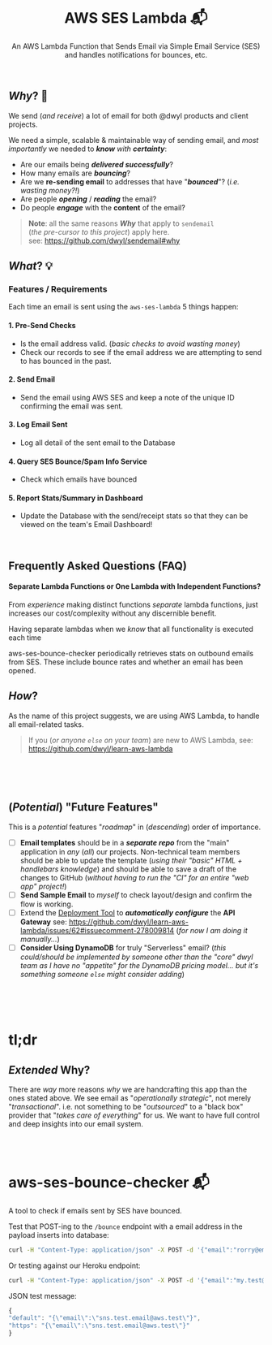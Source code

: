 <div align="center">

# AWS SES Lambda 📬

An AWS Lambda Function that Sends Email
via Simple Email Service (SES)
and handles notifications for bounces, etc.

</div>
<br />

## _Why_? 🤷

We send (_and receive_) a lot of email
for both @dwyl products
and client projects.

We need a simple, scalable & maintainable way of sending email,
and _most importantly_ we needed to _**know** with **certainty**_:

+ Are our emails being ***delivered successfully***?
+ How many emails are ***bouncing***?
+ Are we **re-sending email** to addresses that have "***bounced***"?
(_i.e. wasting money?!_)
+ Are people ***opening*** / ***reading*** the email?
+ Do people ***engage*** with the **content** of the email?

> **Note**: all the same reasons ***Why*** that apply to `sendemail` <br />
(_the pre-cursor to this project_) apply here. <br />
see: https://github.com/dwyl/sendemail#why




## _What_? 💡

### Features / Requirements

Each time an email is sent using the `aws-ses-lambda` 5 things happen:

#### 1. Pre-Send Checks

+ Is the email address valid. (_basic checks to avoid wasting money_)
+ Check our records to see if the email address we are attempting to
send to has bounced in the past.

#### 2. Send Email

+ Send the email using AWS SES and keep a note of the unique ID confirming the email was sent.

#### 3. Log Email Sent

+ Log all detail of the sent email to the Database

#### 4. Query SES Bounce/Spam Info Service

+ Check which emails have bounced

#### 5. Report Stats/Summary in Dashboard

+ Update the Database with the send/receipt stats
so that they can be viewed on the team's Email Dashboard!

<br />

## Frequently Asked Questions (FAQ)

#### Separate Lambda Functions or One Lambda with Independent Functions?

From _experience_ making distinct functions _separate_ lambda functions,
just increases our cost/complexity without any discernible benefit.

Having separate lambdas when we _know_ that all functionality is executed
each time

aws-ses-bounce-checker periodically retrieves stats on outbound emails from SES.
These include bounce rates and whether an email has been opened.

## _How_?

As the name of this project suggests, we are using AWS Lambda,
to handle all email-related tasks.

> If you (_or anyone `else` on your team_) are new to AWS Lambda,
see: https://github.com/dwyl/learn-aws-lambda

<br /> <br /> <br />

## (_Potential_) "Future Features"

This is a _potential_ features "_roadmap_" in (_descending_) order of importance.

+ [ ] **Email templates** should be in a ***separate repo***
from the "main" application in _any_ (_all_) our projects.
Non-technical team members should be able
to update the template (_using their "basic" HTML + handlebars knowledge_)
and should be able to save a draft of the changes to GitHub
(_without having to run the "CI" for an entire "web app" project!_)
+ [ ] **Send Sample Email** to _myself_ to check layout/design and confirm
the flow is working.
+ [ ] Extend the [Deployment Tool](https://www.npmjs.com/package/dpl)
to ***automatically configure*** the **API Gateway**
see: https://github.com/dwyl/learn-aws-lambda/issues/62#issuecomment-278009814
(_for now I am doing it manually..._)
+ [ ] **Consider Using DynamoDB** for truly "Serverless" email?
(_this could/should be implemented by someone other than the "core" dwyl team
as I have no "appetite" for the DynamoDB pricing model... but it's something
someone `else` might consider adding_)

<br /> <br /> <br />

# tl;dr

## _Extended_ Why?

There are _way_ more reasons
_why_ we are handcrafting this app
than the ones stated above.
We see email as "_operationally strategic_",
not merely "_transactional_".
i.e. not something to be "_outsourced_"
to a "black box" provider that "_takes care of everything_" for us.
We want to have full control and deep insights into our email system.



<br /><br />


# aws-ses-bounce-checker :mailbox_with_mail:
A tool to check if emails sent by SES have bounced.

Test that POST-ing to the `/bounce` endpoint with a email address
in the payload inserts into database:

```sh
curl -H "Content-Type: application/json" -X POST -d '{"email":"rorry@email.net"}' http://localhost:8000/bounce
```

Or testing against our Heroku endpoint:
```sh
curl -H "Content-Type: application/json" -X POST -d '{"email":"my.test@email.net"}' https://aws-ses-bounce.herokuapp.com/bounce
```


JSON test message:
```js
{
"default": "{\"email\":\"sns.test.email@aws.test\"}",
"https": "{\"email\":\"sns.test.email@aws.test\"}"
}
```
